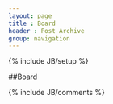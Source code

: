```yaml
---
layout: page
title : Board
header : Post Archive
group: navigation
---
```

{% include JB/setup %}

##Board

{% include JB/comments %}
